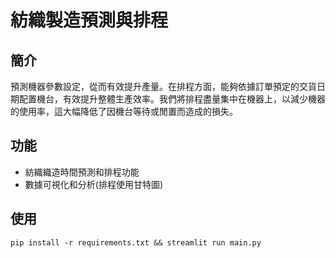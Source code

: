 # 紡織製造預測與排程

## 簡介

預測機器參數設定，從而有效提升產量。在排程方面，能夠依據訂單預定的交貨日期配置機台，有效提升整體生產效率。我們將排程盡量集中在機器上，以減少機器的使用率，這大幅降低了因機台等待或閒置而造成的損失。

## 功能

- 紡織織造時間預測和排程功能
- 數據可視化和分析(排程使用甘特圖)


## 使用
```
pip install -r requirements.txt && streamlit run main.py
```
